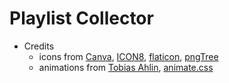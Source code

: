# Playlist Collector

- Credits
  - icons from [Canva](https://www.canva.com/), [ICON8](https://icons8.com/), [flaticon](https://www.flaticon.com/), [pngTree](https://pngtree.com/)
  - animations from [Tobias Ahlin](https://tobiasahlin.com/), [animate.css](https://animate.style/)